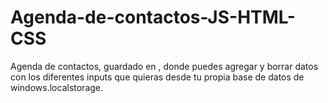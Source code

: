 # Agenda-de-contactos-JS-HTML-CSS
Agenda de contactos, guardado en <!--Local Storage-->, donde puedes agregar y borrar datos con los diferentes inputs que quieras desde tu propia base de datos de windows.localstorage.
